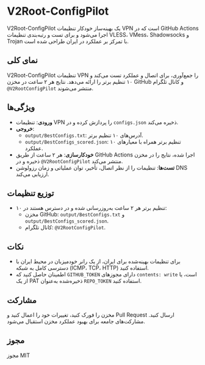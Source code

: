 # V2Root-ConfigPilot
V2Root-ConfigPilot یک بهینه‌ساز خودکار تنظیمات VPN است که در GitHub Actions اجرا می‌شود و برای تست و رتبه‌بندی تنظیمات VLESS، VMess، Shadowsocks و Trojan با تمرکز بر عملکرد در ایران طراحی شده است.
## نمای کلی
V2Root-ConfigPilot تنظیمات VPN را جمع‌آوری، برای اتصال و عملکرد تست می‌کند و ۱۰ تنظیم برتر را ارائه می‌دهد. نتایج هر ۲ ساعت در مخزن GitHub و کانال تلگرام `@V2RootConfigPilot` منتشر می‌شوند.
## ویژگی‌ها
- **ورودی**: تنظیمات VPN را پردازش کرده و در `configs.json` ذخیره می‌کند.
- **خروجی**:
  - `output/BestConfigs.txt`: آدرس‌های ۱۰ تنظیم برتر.
  - `output/BestConfigs_scored.json`: ۱۰ تنظیم برتر همراه با معیارهای عملکرد.
- **خودکارسازی**: هر ۲ ساعت از طریق GitHub Actions اجرا شده، نتایج را در مخزن ذخیره و در `@V2RootConfigPilot` منتشر می‌کند.
- **تست‌ها**: تنظیمات را از نظر اتصال، تأخیر، توان عملیاتی و زمان رزولوشن DNS ارزیابی می‌کند.
## توزیع تنظیمات
- ۱۰ تنظیم برتر هر ۲ ساعت به‌روزرسانی شده و در دسترس هستند در:
  - مخزن GitHub: `output/BestConfigs.txt` و `output/BestConfigs_scored.json`.
  - کانال تلگرام: `@V2RootConfigPilot`.
## نکات
- برای تنظیمات بهینه‌شده برای ایران، از یک رانر خودمیزبان در محیط ایران با دسترسی کامل به شبکه (ICMP، TCP، HTTP) استفاده کنید.
- اطمینان حاصل کنید که `GITHUB_TOKEN` دارای مجوزهای `contents: write` است، یا از یک PAT ذخیره‌شده به‌عنوان `REPO_TOKEN` استفاده کنید.
## مشارکت
مخزن را فورک کنید، تغییرات خود را اعمال کنید و Pull Request ارسال کنید. مشارکت‌های جامعه برای بهبود عملکرد مخزن استقبال می‌شود.
## مجوز
مجوز MIT
